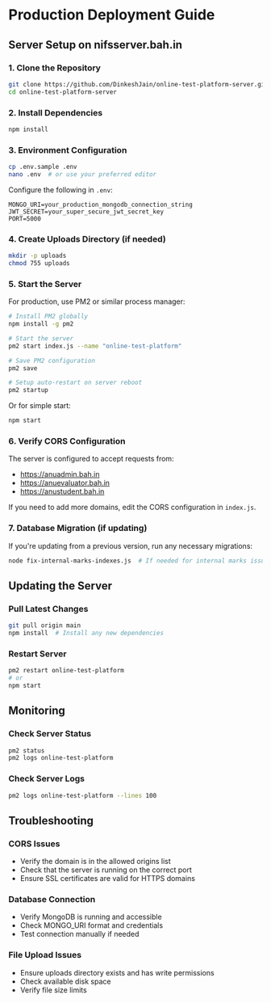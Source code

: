 # Production Deployment Guide

## Server Setup on nifsserver.bah.in

### 1. Clone the Repository
```bash
git clone https://github.com/DinkeshJain/online-test-platform-server.git
cd online-test-platform-server
```

### 2. Install Dependencies
```bash
npm install
```

### 3. Environment Configuration
```bash
cp .env.sample .env
nano .env  # or use your preferred editor
```

Configure the following in `.env`:
```
MONGO_URI=your_production_mongodb_connection_string
JWT_SECRET=your_super_secure_jwt_secret_key
PORT=5000
```

### 4. Create Uploads Directory (if needed)
```bash
mkdir -p uploads
chmod 755 uploads
```

### 5. Start the Server
For production, use PM2 or similar process manager:
```bash
# Install PM2 globally
npm install -g pm2

# Start the server
pm2 start index.js --name "online-test-platform"

# Save PM2 configuration
pm2 save

# Setup auto-restart on server reboot
pm2 startup
```

Or for simple start:
```bash
npm start
```

### 6. Verify CORS Configuration
The server is configured to accept requests from:
- https://anuadmin.bah.in
- https://anuevaluator.bah.in
- https://anustudent.bah.in

If you need to add more domains, edit the CORS configuration in `index.js`.

### 7. Database Migration (if updating)
If you're updating from a previous version, run any necessary migrations:
```bash
node fix-internal-marks-indexes.js  # If needed for internal marks issues
```

## Updating the Server

### Pull Latest Changes
```bash
git pull origin main
npm install  # Install any new dependencies
```

### Restart Server
```bash
pm2 restart online-test-platform
# or
npm start
```

## Monitoring

### Check Server Status
```bash
pm2 status
pm2 logs online-test-platform
```

### Check Server Logs
```bash
pm2 logs online-test-platform --lines 100
```

## Troubleshooting

### CORS Issues
- Verify the domain is in the allowed origins list
- Check that the server is running on the correct port
- Ensure SSL certificates are valid for HTTPS domains

### Database Connection
- Verify MongoDB is running and accessible
- Check MONGO_URI format and credentials
- Test connection manually if needed

### File Upload Issues
- Ensure uploads directory exists and has write permissions
- Check available disk space
- Verify file size limits

